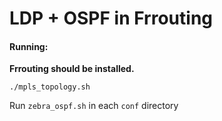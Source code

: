 # LDP + OSPF in Frrouting
#### Running:
__Frrouting should be installed.__

`./mpls_topology.sh`

Run `zebra_ospf.sh` in each ``conf`` directory
